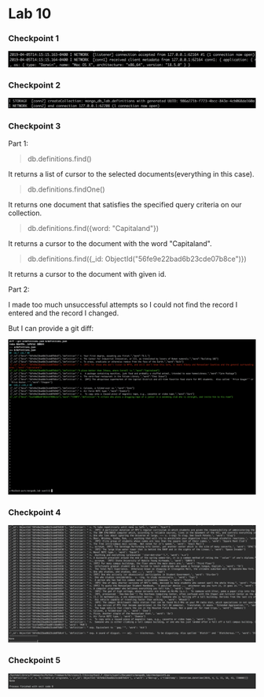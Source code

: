 # Lab 10 

### Checkpoint 1

![alttext](check1.png)

### Checkpoint 2

![alttext](check2.png)

### Checkpoint 3

Part 1:

> db.definitions.find()

It returns a list of cursor to the selected documents(everything in this case).  

> db.definitions.findOne()

It returns one document that satisfies the specified query criteria on our collection. 

> db.definitions.find({word: "Capitaland"}) 

It returns a cursor to the document with the word "Capitaland".

> db.definitions.find({_id: ObjectId("56fe9e22bad6b23cde07b8ce")})

It returns a cursor to the document with given id.

Part 2:

I made too much unsuccessful attempts so I could not find the record I entered and the record I changed.

But I can provide a git diff:

![alttext](check3.png)



### Checkpoint 4

![alttext](check4.png)

### Checkpoint 5

![alttext](check5.png)

